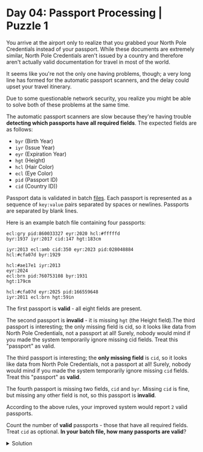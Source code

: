 # Day 04: Passport Processing | Puzzle 1
You arrive at the airport only to realize that you grabbed your North Pole Credentials instead of your passport. While these documents are extremely similar, North Pole Credentials aren't issued by a country and therefore aren't actually valid documentation for travel in most of the world.

It seems like you're not the only one having problems, though; a very long line has formed for the automatic passport scanners, and the delay could upset your travel itinerary.

Due to some questionable network security, you realize you might be able to solve both of these problems at the same time.

The automatic passport scanners are slow because they're having trouble **detecting which passports have all required fields**. The expected fields are as follows:

* ```byr``` (Birth Year)
* ```iyr``` (Issue Year)
* ```eyr``` (Expiration Year)
* ```hgt``` (Height)
* ```hcl``` (Hair Color)
* ```ecl``` (Eye Color)
* ```pid``` (Passport ID)
* ```cid``` (Country ID))

Passport data is validated in batch [files](https://raw.githubusercontent.com/joanrodriguezhe/adventofcode2020/main/day04/input.txt). Each passport is represented as a sequence of ```key:value``` pairs separated by spaces or newlines. Passports are separated by blank lines.

Here is an example batch file containing four passports:

```
ecl:gry pid:860033327 eyr:2020 hcl:#fffffd
byr:1937 iyr:2017 cid:147 hgt:183cm

iyr:2013 ecl:amb cid:350 eyr:2023 pid:028048884
hcl:#cfa07d byr:1929

hcl:#ae17e1 iyr:2013
eyr:2024
ecl:brn pid:760753108 byr:1931
hgt:179cm

hcl:#cfa07d eyr:2025 pid:166559648
iyr:2011 ecl:brn hgt:59in
```

The first passport is **valid** - all eight fields are present. 

The second passport is **invalid** - it is missing ```hgt``` (the Height field).The third passport is interesting; the only missing field is cid, so it looks like data from North Pole Credentials, not a passport at all! Surely, nobody would mind if you made the system temporarily ignore missing cid fields. Treat this "passport" as valid.

The third passport is interesting; the **only missing field** is ```cid```, so it looks like data from North Pole Credentials, not a passport at all! Surely, nobody would mind if you made the system temporarily ignore missing ```cid``` fields. Treat this "passport" as **valid**.

The fourth passport is missing two fields, ```cid``` and ```byr```. Missing ```cid``` is fine, but missing any other field is not, so this passport is **invalid**.

According to the above rules, your improved system would report ```2``` valid passports.

Count the number of **valid** passports - those that have all required fields. Treat ```cid``` as optional. **In your batch file, how many passports are valid**?

<Details>
<Summary>Solution</Summary>

Your puzzle answer was ```237```.

</Details>